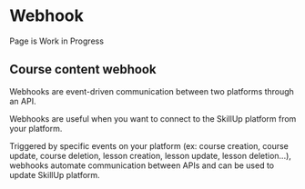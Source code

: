# Webhook

<Badge type="warning">Page is Work in Progress</Badge>

## Course content webhook

Webhooks are event-driven communication between two platforms through an API.

Webhooks are useful when you want to connect to the SkillUp platform from your platform.

Triggered by specific events on your platform (ex: course creation, course update, course deletion, lesson creation, lesson update, lesson deletion...), webhooks automate communication between APIs and can be used to update SkillUp platform.

